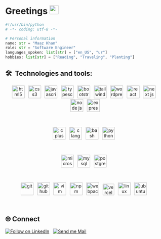 <h1 align="left">Greetings <img src="https://media.giphy.com/media/hvRJCLFzcasrR4ia7z/giphy.gif" width="28"> </h1>
 
```python
#!/usr/bin/python
# -*- coding: utf-8 -*-

# Personal information
name: str = "Maaz Khan"
role: str = "Software Engineer"
languages_spoken: list[str] = ["en_US", "ur"]
hobbies: list[str] = ["Reading", "Traveling", "Planting"]
```

## 🛠  Technologies and tools:

[tech_tools_anchor]: #icon

<div align="center">

[<img src="https://cdn.jsdelivr.net/gh/devicons/devicon@latest/icons/html5/html5-original.svg" alt="html5" title="HTML5" width="40" height="40" />][tech_tools_anchor]
&nbsp;
[<img src="https://cdn.jsdelivr.net/gh/devicons/devicon@latest/icons/css3/css3-original.svg" alt="css3" title="CSS3"  width="40" height="40" />][tech_tools_anchor]
&nbsp;
[<img src="https://cdn.jsdelivr.net/gh/devicons/devicon@latest/icons/javascript/javascript-original.svg" alt="javascript" title="Javascript" width="40" height="40" />][tech_tools_anchor]
&nbsp;
[<img src="https://cdn.jsdelivr.net/gh/devicons/devicon@latest/icons/typescript/typescript-original.svg" alt="typescript" title="Typescript" width="40" height="40" />][tech_tools_anchor]
  &nbsp;
[<img src="https://cdn.jsdelivr.net/gh/devicons/devicon@latest/icons/bootstrap/bootstrap-original.svg" alt="bootstrap" title="Bootstrap" width="40" height="40" />][tech_tools_anchor]
  &nbsp;
[<img src="https://cdn.jsdelivr.net/gh/devicons/devicon@latest/icons/tailwindcss/tailwindcss-original.svg" alt="tailwind css" title="Tailwind CSS" width="40" height="40" />][tech_tools_anchor]
  &nbsp;
[<img src="https://cdn.jsdelivr.net/gh/maazkhan75/HostedAssets@main/icons/wordpress1.svg" alt="wordpress" title="Wordpress"  width="40" height="40" />][tech_tools_anchor]
  &nbsp;
[<img src="https://cdn.jsdelivr.net/gh/devicons/devicon@latest/icons/react/react-original.svg" alt="react" title="React.js" width="40" height="40" />][tech_tools_anchor]
  &nbsp;
[<img src="https://cdn.jsdelivr.net/gh/devicons/devicon@latest/icons/nextjs/nextjs-original.svg" alt="next js" title="Next.js" width="40" height="40" />][tech_tools_anchor]
  &nbsp;
[<img src="https://cdn.jsdelivr.net/gh/devicons/devicon@latest/icons/nodejs/nodejs-plain-wordmark.svg" alt="node js" title="Node.js" width="40" height="40" />][tech_tools_anchor]
  &nbsp;
[<img src="https://cdn.jsdelivr.net/gh/maazkhan75/HostedAssets@main/icons/expressjs.svg" alt="express js" title="Express.js"  width="40" height="40" />][tech_tools_anchor]
</div>

<br>

<div align="center">

[<img src="https://cdn.jsdelivr.net/gh/devicons/devicon@latest/icons/cplusplus/cplusplus-original.svg" alt="c plus plus" title="C++" width="40" height="40" />][tech_tools_anchor]
  &nbsp;
[<img src="https://cdn.jsdelivr.net/gh/devicons/devicon@latest/icons/c/c-original.svg" alt="c language" title="C" width="40" height="40" />][tech_tools_anchor]
  &nbsp;
[<img src="https://cdn.jsdelivr.net/gh/maazkhan75/HostedAssets@main/icons/bash1.svg" alt="bash" title="Bash" width="40" height="40" />][tech_tools_anchor]
  &nbsp;
[<img src="https://cdn.jsdelivr.net/gh/devicons/devicon@latest/icons/python/python-original.svg" alt="python" title="Python" width="40" height="40" />][tech_tools_anchor]
  &nbsp;
</div>

<br>

<div align="center">

[<img src="https://cdn.jsdelivr.net/gh/devicons/devicon@latest/icons/microsoftsqlserver/microsoftsqlserver-original.svg" alt="microsoft sql server" title="Microsoft SQL Server" width="40" height="40" />][tech_tools_anchor]
  &nbsp;
[<img src="https://cdn.jsdelivr.net/gh/devicons/devicon@latest/icons/mysql/mysql-original.svg" alt="mysql" title="MySql" width="40" height="40" />][tech_tools_anchor]
  &nbsp;
[<img src="https://cdn.jsdelivr.net/gh/devicons/devicon@latest/icons/postgresql/postgresql-original.svg" alt="postgresql" title="Postgre Sql" width="40" height="40" />][tech_tools_anchor]
  &nbsp;
</div>

<br>

<div align="center">

[<img src="https://cdn.jsdelivr.net/gh/devicons/devicon@latest/icons/git/git-original.svg" alt="git" title="Git" width="40" height="40" />][tech_tools_anchor]
  &nbsp;
[<img src="https://cdn.jsdelivr.net/gh/maazkhan75/HostedAssets@main/icons/github.svg" alt="github" title="Github" width="40" height="40"/>][tech_tools_anchor]
  &nbsp;
[<img src="https://cdn.jsdelivr.net/gh/devicons/devicon@latest/icons/vim/vim-original.svg" alt="vim" title="Vim" width="40" height="40" />][tech_tools_anchor]
  &nbsp;
[<img src="https://cdn.jsdelivr.net/gh/devicons/devicon@latest/icons/npm/npm-original-wordmark.svg" alt="npm" title="NPM" width="40" height="40" />][tech_tools_anchor]
  &nbsp;
[<img src="https://cdn.jsdelivr.net/gh/devicons/devicon@latest/icons/webpack/webpack-original.svg" alt="webpack" title="Webpack" width="40" height="40" />][tech_tools_anchor]
  &nbsp;
  [<img src="https://cdn.jsdelivr.net/gh/maazkhan75/HostedAssets@main/icons/vercel1.svg" alt="vercel" title="Vercel" width="36" height="36" />][tech_tools_anchor]
  &nbsp;
[<img src="https://cdn.jsdelivr.net/gh/devicons/devicon@latest/icons/linux/linux-original.svg" alt="linux" title="Linux" width="40" height="40" />][tech_tools_anchor]
  &nbsp;
[<img src="https://cdn.jsdelivr.net/gh/devicons/devicon@latest/icons/ubuntu/ubuntu-original.svg" alt="ubuntu" title="Ubuntu" width="40" height="40" />][tech_tools_anchor]
  &nbsp;
</div>


<br>

## 🌐 Connect
<p align="left">
  <a href="https://www.linkedin.com/in/maazkhan75/"><img title="Follow on LinkedIn" src="https://img.shields.io/badge/LinkedIn-0077B5?style=for-the-badge&logo=linkedin&logoColor=white"/></a>
  &nbsp;
  <a href="mailto:maazkhan75555@gmail.com"><img title="Send me Mail" src="https://img.shields.io/badge/Gmail-D14836?style=for-the-badge&logo=gmail&logoColor=white"/></a>
</p>



